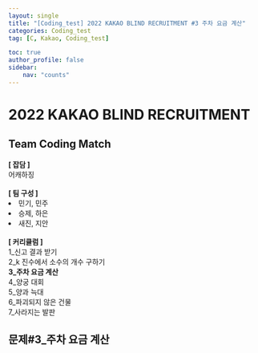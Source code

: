 ```yaml
---
layout: single
title: "[Coding_test] 2022 KAKAO BLIND RECRUITMENT #3 주차 요금 계산"
categories: Coding_test
tag: [C, Kakao, Coding_test]

toc: true
author_profile: false
sidebar:
    nav: "counts"
---
```



# 2022 KAKAO BLIND RECRUITMENT


## Team Coding Match

<div class="notice--success">
    <b>[ 잡담 ]</b>
    <br>
    어캐하징
    <br><br>
    <b>[ 팀 구성 ]</b>
    <u1>
        <li>민기, 민주</li>
        <li>승제, 하은</li>
        <li>새진, 지안</li>
    </u1>
    <br>    
    <b>[ 커리큘럼 ]</b>
    <u1><br>
        1_신고 결과 받기<br>
        2_k 진수에서 소수의 개수 구하기<br>
        <b>3_주차 요금 계산</b><br>
        4_양궁 대회<br>
        5_양과 늑대<br>
        6_파괴되지 않은 건물<br>
        7_사라지는 발판<br>
    </u1>
</div>

## 문제#3_주차 요금 계산